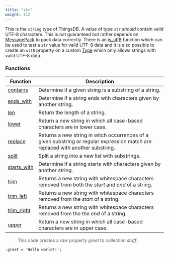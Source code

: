 ```yaml
---
title: "str"
weight: 112
---
```


This is the `string` type of ThingsDB. A value of type `str` *should* contain valid UTF-8 characters. This
is not guaranteed but rather depends on [MessagePack](https://msgpack.org) to pack data correctly.
There is an [is_utf8](../../collection-api/is_utf8) function which can be used to test a `str` value for valid UTF-8
data and it is also possible to create an `utf8` property on a custom [Type](../../overview/type) which only allows strings
with valid UTF-8 data.

### Functions

Function | Description
------ | -----------
[contains](./contains) | Determine if a given string is a substring of a string.
[ends_with](./ends_with) | Determine if a string ends with characters given by another string.
[len](./len) | Return the length of a string.
[lower](./lower) | Return a new string in which all case-based characters are in lower case.
[replace](./replace) | Returns a new string in witch occurrences of a given substring or regular expression match are replaced with another substring.
[split](./split) | Split a string into a new list with substrings.
[starts_with](./starts_with) | Determine if a string starts with characters given by another string.
[trim](./trim) | Returns a new string with whitespace characters removed from both the *start* and *end* of a string.
[trim_left](./trim_left) | Returns a new string with whitespace characters removed from the *start* of a string.
[trim_right](./trim_right) | Returns a new string with whitespace characters removed from the the *end* of a string.
[upper](./upper) | Return a new string in which all case-based characters are in upper case.

> This code creates a *raw* property *greet* to collection *stuff*:

```thingsdb,should_pass
.greet = 'Hello world!!';
```
